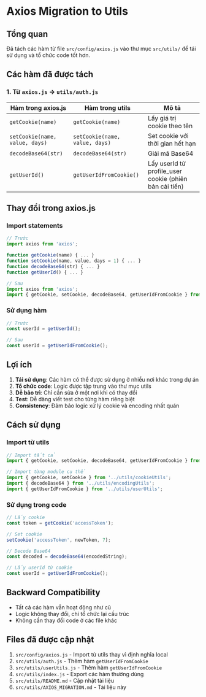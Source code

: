# Axios Migration to Utils

## Tổng quan

Đã tách các hàm từ file `src/config/axios.js` vào thư mục `src/utils/` để tái sử dụng và tổ chức code tốt hơn.

## Các hàm đã được tách

### 1. Từ `axios.js` → `utils/auth.js`

| Hàm trong axios.js | Hàm trong utils | Mô tả |
|-------------------|-----------------|-------|
| `getCookie(name)` | `getCookie(name)` | Lấy giá trị cookie theo tên |
| `setCookie(name, value, days)` | `setCookie(name, value, days)` | Set cookie với thời gian hết hạn |
| `decodeBase64(str)` | `decodeBase64(str)` | Giải mã Base64 |
| `getUserId()` | `getUserIdFromCookie()` | Lấy userId từ profile_user cookie (phiên bản cải tiến) |

## Thay đổi trong axios.js

### Import statements
```javascript
// Trước
import axios from 'axios';

function getCookie(name) { ... }
function setCookie(name, value, days = 1) { ... }
function decodeBase64(str) { ... }
function getUserId() { ... }

// Sau
import axios from 'axios';
import { getCookie, setCookie, decodeBase64, getUserIdFromCookie } from '../utils/auth';
```

### Sử dụng hàm
```javascript
// Trước
const userId = getUserId();

// Sau
const userId = getUserIdFromCookie();
```

## Lợi ích

1. **Tái sử dụng**: Các hàm có thể được sử dụng ở nhiều nơi khác trong dự án
2. **Tổ chức code**: Logic được tập trung vào thư mục utils
3. **Dễ bảo trì**: Chỉ cần sửa ở một nơi khi có thay đổi
4. **Test**: Dễ dàng viết test cho từng hàm riêng biệt
5. **Consistency**: Đảm bảo logic xử lý cookie và encoding nhất quán

## Cách sử dụng

### Import từ utils
```javascript
// Import tất cả
import { getCookie, setCookie, decodeBase64, getUserIdFromCookie } from '../utils/auth';

// Import từng module cụ thể
import { getCookie, setCookie } from '../utils/cookieUtils';
import { decodeBase64 } from '../utils/encodingUtils';
import { getUserIdFromCookie } from '../utils/userUtils';
```

### Sử dụng trong code
```javascript
// Lấy cookie
const token = getCookie('accessToken');

// Set cookie
setCookie('accessToken', newToken, 7);

// Decode Base64
const decoded = decodeBase64(encodedString);

// Lấy userId từ cookie
const userId = getUserIdFromCookie();
```

## Backward Compatibility

- Tất cả các hàm vẫn hoạt động như cũ
- Logic không thay đổi, chỉ tổ chức lại cấu trúc
- Không cần thay đổi code ở các file khác

## Files đã được cập nhật

1. `src/config/axios.js` - Import từ utils thay vì định nghĩa local
2. `src/utils/auth.js` - Thêm hàm `getUserIdFromCookie`
3. `src/utils/userUtils.js` - Thêm hàm `getUserIdFromCookie`
4. `src/utils/index.js` - Export các hàm thường dùng
5. `src/utils/README.md` - Cập nhật tài liệu
6. `src/utils/AXIOS_MIGRATION.md` - Tài liệu này 